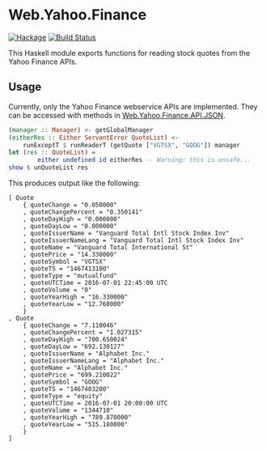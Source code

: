 
Web.Yahoo.Finance
=================

[![Hackage](https://img.shields.io/hackage/v/yahoo-finance-api.svg)](https://hackage.haskell.org/package/yahoo-finance-api) [![Build Status](https://secure.travis-ci.org/cdepillabout/yahoo-finance-api.svg)](http://travis-ci.org/cdepillabout/yahoo-finance-api)

This Haskell module exports functions for reading stock quotes from the Yahoo Finance APIs.

## Usage

Currently, only the Yahoo Finance webservice APIs are implemented.  They can be
accessed with methods in
[Web.Yahoo.Finance.API.JSON](https://hackage.haskell.org/package/yahoo-finance-api/docs/Web-Yahoo-Finance-API-JSON.html).

```haskell
(manager :: Manager) <- getGlobalManager
(eitherRes :: Either ServantError QuoteList) <-
    runExceptT $ runReaderT (getQuote ["VGTSX", "GOOG"]) manager
let (res :: QuoteList) =
        either undefined id eitherRes -- Warning: this is unsafe...
show $ unQuoteList res
```

This produces output like the following:

```
[ Quote
    { quoteChange = "0.050000"
    , quoteChangePercent = "0.350141"
    , quoteDayHigh = "0.000000"
    , quoteDayLow = "0.000000"
    , quoteIssuerName = "Vanguard Total Intl Stock Index Inv"
    , quoteIssuerNameLang = "Vanguard Total Intl Stock Index Inv"
    , quoteName = "Vanguard Total International St"
    , quotePrice = "14.330000"
    , quoteSymbol = "VGTSX"
    , quoteTS = "1467413100"
    , quoteType = "mutualfund"
    , quoteUTCTime = 2016-07-01 22:45:00 UTC
    , quoteVolume = "0"
    , quoteYearHigh = "16.330000"
    , quoteYearLow = "12.760000"
    }
, Quote
    { quoteChange = "7.110046"
    , quoteChangePercent = "1.027315"
    , quoteDayHigh = "700.650024"
    , quoteDayLow = "692.130127"
    , quoteIssuerName = "Alphabet Inc."
    , quoteIssuerNameLang = "Alphabet Inc."
    , quoteName = "Alphabet Inc."
    , quotePrice = "699.210022"
    , quoteSymbol = "GOOG"
    , quoteTS = "1467403200"
    , quoteType = "equity"
    , quoteUTCTime = 2016-07-01 20:00:00 UTC
    , quoteVolume = "1344710"
    , quoteYearHigh = "789.870000"
    , quoteYearLow = "515.180000"
    }
]
```

